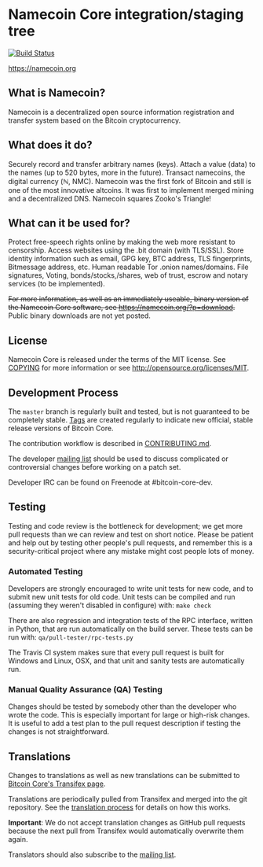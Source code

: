 Namecoin Core integration/staging tree
=====================================

[![Build Status](https://travis-ci.org/namecoin/namecoin-core.svg?branch=master)](https://travis-ci.org/namecoin/namecoin-core)

https://namecoin.org

What is Namecoin? 
----------------

Namecoin is a decentralized open source information registration and transfer system based on the Bitcoin cryptocurrency.

What does it do?
----------------

Securely record and transfer arbitrary names (keys).
Attach a value (data) to the names
(up to 520 bytes, more in the future).
Transact namecoins, the digital currency (ℕ, NMC).
Namecoin was the first fork of Bitcoin and still is one of the most innovative altcoins. It was first to implement merged mining and a decentralized DNS. Namecoin squares Zooko's Triangle!

What can it be used for?
----------------

Protect free-speech rights online by making the web more resistant to censorship.
Access websites using the .bit domain (with TLS/SSL).
Store identity information such as email, GPG key, BTC address, TLS fingerprints, Bitmessage address, etc.
Human readable Tor .onion names/domains.
File signatures, Voting, bonds/stocks,/shares, web of trust, escrow and notary services (to be implemented).

~~For more information, as well as an immediately useable, binary version of~~
~~the Namecoin Core software, see https://namecoin.org/?p=download.~~
Public binary downloads are not yet posted.

License
-------

Namecoin Core is released under the terms of the MIT license. See [COPYING](COPYING) for more
information or see http://opensource.org/licenses/MIT.

Development Process
-------------------

The `master` branch is regularly built and tested, but is not guaranteed to be
completely stable. [Tags](https://github.com/bitcoin/bitcoin/tags) are created
regularly to indicate new official, stable release versions of Bitcoin Core.

The contribution workflow is described in [CONTRIBUTING.md](CONTRIBUTING.md).

The developer [mailing list](https://lists.linuxfoundation.org/mailman/listinfo/bitcoin-dev)
should be used to discuss complicated or controversial changes before working
on a patch set.

Developer IRC can be found on Freenode at #bitcoin-core-dev.

Testing
-------

Testing and code review is the bottleneck for development; we get more pull
requests than we can review and test on short notice. Please be patient and help out by testing
other people's pull requests, and remember this is a security-critical project where any mistake might cost people
lots of money.

### Automated Testing

Developers are strongly encouraged to write unit tests for new code, and to
submit new unit tests for old code. Unit tests can be compiled and run (assuming they weren't disabled in configure) with: `make check`

There are also regression and integration tests of the RPC interface, written
in Python, that are run automatically on the build server.
These tests can be run with: `qa/pull-tester/rpc-tests.py`

The Travis CI system makes sure that every pull request is built for Windows
and Linux, OSX, and that unit and sanity tests are automatically run.

### Manual Quality Assurance (QA) Testing

Changes should be tested by somebody other than the developer who wrote the
code. This is especially important for large or high-risk changes. It is useful
to add a test plan to the pull request description if testing the changes is
not straightforward.

Translations
------------

Changes to translations as well as new translations can be submitted to
[Bitcoin Core's Transifex page](https://www.transifex.com/projects/p/bitcoin/).

Translations are periodically pulled from Transifex and merged into the git repository. See the
[translation process](doc/translation_process.md) for details on how this works.

**Important**: We do not accept translation changes as GitHub pull requests because the next
pull from Transifex would automatically overwrite them again.

Translators should also subscribe to the [mailing list](https://groups.google.com/forum/#!forum/bitcoin-translators).
